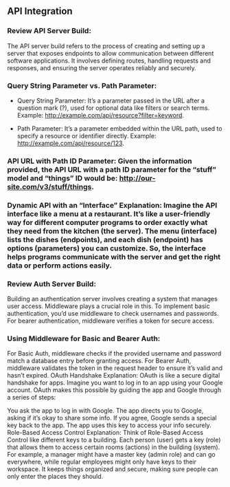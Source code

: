 ## API Integration
### Review API Server Build:
The API server build refers to the process of creating and setting up a server that exposes endpoints to allow communication between different software applications. It involves defining routes, handling requests and responses, and ensuring the server operates reliably and securely.

### Query String Parameter vs. Path Parameter:

* Query String Parameter: It’s a parameter passed in the URL after a question mark (?), used for optional data like filters or search terms. Example: http://example.com/api/resource?filter=keyword.

* Path Parameter: It’s a parameter embedded within the URL path, used to specify a resource or identifier directly. Example: http://example.com/api/resource/123.

### API URL with Path ID Parameter: Given the information provided, the API URL with a path ID parameter for the “stuff” model and “things” ID would be: http://our-site.com/v3/stuff/things.

### Dynamic API with an “Interface” Explanation: Imagine the API interface like a menu at a restaurant. It’s like a user-friendly way for different computer programs to order exactly what they need from the kitchen (the server). The menu (interface) lists the dishes (endpoints), and each dish (endpoint) has options (parameters) you can customize. So, the interface helps programs communicate with the server and get the right data or perform actions easily.

### Review Auth Server Build:
Building an authentication server involves creating a system that manages user access. Middleware plays a crucial role in this. To implement basic authentication, you’d use middleware to check usernames and passwords. For bearer authentication, middleware verifies a token for secure access.

### Using Middleware for Basic and Bearer Auth:

For Basic Auth, middleware checks if the provided username and password match a database entry before granting access.
For Bearer Auth, middleware validates the token in the request header to ensure it’s valid and hasn’t expired.
OAuth Handshake Explanation: OAuth is like a secure digital handshake for apps. Imagine you want to log in to an app using your Google account. OAuth makes this possible by guiding the app and Google through a series of steps:

You ask the app to log in with Google.
The app directs you to Google, asking if it’s okay to share some info.
If you agree, Google sends a special key back to the app.
The app uses this key to access your info securely.
Role-Based Access Control Explanation: Think of Role-Based Access Control like different keys to a building. Each person (user) gets a key (role) that allows them to access certain rooms (actions) in the building (system). For example, a manager might have a master key (admin role) and can go everywhere, while regular employees might only have keys to their workspace. It keeps things organized and secure, making sure people can only enter the places they should.